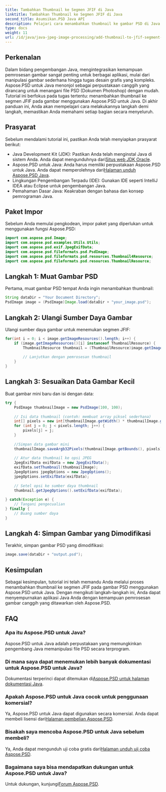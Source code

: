 ```yaml
---
title: Tambahkan Thumbnail ke Segmen JFIF di Java
linktitle: Tambahkan Thumbnail ke Segmen JFIF di Java
second_title: Asumsikan.PSD Java API
description: Pelajari cara menambahkan thumbnail ke gambar PSD di Java menggunakan Aspose.PSD langkah demi langkah. Ideal untuk pengembang Java yang ingin meningkatkan kemampuan pemrosesan gambar.
type: docs
weight: 11
url: /id/java/java-jpeg-image-processing/add-thumbnail-to-jfif-segment-java/
---
```

## Perkenalan
Dalam bidang pengembangan Java, mengintegrasikan kemampuan pemrosesan gambar sangat penting untuk berbagai aplikasi, mulai dari manipulasi gambar sederhana hingga tugas desain grafis yang kompleks. Aspose.PSD untuk Java menonjol sebagai perpustakaan canggih yang dirancang untuk menangani file PSD (Dokumen Photoshop) dengan mudah. Tutorial ini berfokus pada tugas tertentu: menambahkan thumbnail ke segmen JFIF pada gambar menggunakan Aspose.PSD untuk Java. Di akhir panduan ini, Anda akan mempelajari cara melakukannya langkah demi langkah, memastikan Anda memahami setiap bagian secara menyeluruh.
## Prasyarat
Sebelum mendalami tutorial ini, pastikan Anda telah menyiapkan prasyarat berikut:
-  Java Development Kit (JDK): Pastikan Anda telah menginstal Java di sistem Anda. Anda dapat mengunduhnya dari[Situs web JDK Oracle](https://www.oracle.com/java/technologies/javase-jdk11-downloads.html).
-  Aspose.PSD untuk Java: Anda harus memiliki perpustakaan Aspose.PSD untuk Java. Anda dapat memperolehnya dari[Halaman unduh Aspose.PSD Java](https://releases.aspose.com/psd/java/).
- Lingkungan Pengembangan Terpadu (IDE): Gunakan IDE seperti IntelliJ IDEA atau Eclipse untuk pengembangan Java.
- Pemahaman Dasar Java: Keakraban dengan bahasa dan konsep pemrograman Java.
## Paket Impor
Sebelum Anda memulai pengkodean, impor paket yang diperlukan untuk menggunakan fungsi Aspose.PSD:
```java
import com.aspose.psd.Image;
import com.aspose.psd.examples.Utils.Utils;
import com.aspose.psd.exif.JpegExifData;
import com.aspose.psd.fileformats.psd.PsdImage;
import com.aspose.psd.fileformats.psd.resources.Thumbnail4Resource;
import com.aspose.psd.fileformats.psd.resources.ThumbnailResource;
```
## Langkah 1: Muat Gambar PSD
Pertama, muat gambar PSD tempat Anda ingin menambahkan thumbnail:
```java
String dataDir = "Your Document Directory";
PsdImage image = (PsdImage)Image.load(dataDir + "your_image.psd");
```
## Langkah 2: Ulangi Sumber Daya Gambar
Ulangi sumber daya gambar untuk menemukan segmen JFIF:
```java
for(int i = 0; i < image.getImageResources().length; i++) {
    if (image.getImageResources()[i] instanceof ThumbnailResource) {
        ThumbnailResource thumbnail = (ThumbnailResource)image.getImageResources()[i];
        
        // Lanjutkan dengan pemrosesan thumbnail
    }
}
```
## Langkah 3: Sesuaikan Data Gambar Kecil
Buat gambar mini baru dan isi dengan data:
```java
try {
    PsdImage thumbnailImage = new PsdImage(100, 100);
    
    // Isi data thumbnail (contoh: membuat array piksel sederhana)
    int[] pixels = new int[thumbnailImage.getWidth() * thumbnailImage.getHeight()];
    for (int j = 0; j < pixels.length; j++) {
        pixels[j] = j;
    }
    
    //Simpan data gambar mini
    thumbnailImage.saveArgb32Pixels(thumbnailImage.getBounds(), pixels);
    
    // Atur data thumbnail ke opsi JPEG
    JpegExifData exifData = new JpegExifData();
    exifData.setThumbnail(thumbnailImage);
    JpegOptions jpegOptions = new JpegOptions();
    jpegOptions.setExifData(exifData);
    
    // Setel opsi ke sumber daya thumbnail
    thumbnail.getJpegOptions().setExifData(exifData);
    
} catch(Exception e) {
    // Tangani pengecualian
} finally {
    // Buang sumber daya
}
```
## Langkah 4: Simpan Gambar yang Dimodifikasi
Terakhir, simpan gambar PSD yang dimodifikasi:
```java
image.save(dataDir + "output.psd");
```

## Kesimpulan
Sebagai kesimpulan, tutorial ini telah memandu Anda melalui proses menambahkan thumbnail ke segmen JFIF pada gambar PSD menggunakan Aspose.PSD untuk Java. Dengan mengikuti langkah-langkah ini, Anda dapat menyempurnakan aplikasi Java Anda dengan kemampuan pemrosesan gambar canggih yang ditawarkan oleh Aspose.PSD.
## FAQ
### Apa itu Aspose.PSD untuk Java?
Aspose.PSD untuk Java adalah perpustakaan yang memungkinkan pengembang Java memanipulasi file PSD secara terprogram.
### Di mana saya dapat menemukan lebih banyak dokumentasi untuk Aspose.PSD untuk Java?
 Dokumentasi terperinci dapat ditemukan di[Aspose.PSD untuk halaman dokumentasi Java](https://reference.aspose.com/psd/java/).
### Apakah Aspose.PSD untuk Java cocok untuk penggunaan komersial?
 Ya, Aspose.PSD untuk Java dapat digunakan secara komersial. Anda dapat membeli lisensi dari[Halaman pembelian Aspose.PSD](https://purchase.aspose.com/buy).
### Bisakah saya mencoba Aspose.PSD untuk Java sebelum membeli?
 Ya, Anda dapat mengunduh uji coba gratis dari[Halaman unduh uji coba Aspose.PSD](https://releases.aspose.com/).
### Bagaimana saya bisa mendapatkan dukungan untuk Aspose.PSD untuk Java?
 Untuk dukungan, kunjungi[Forum Aspose.PSD](https://forum.aspose.com/c/psd/34).